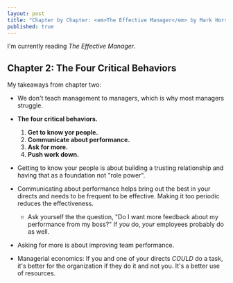 ```yaml
---
layout: post
title: "Chapter by Chapter: <em>The Effective Manager</em> by Mark Horstman, Kate Braun, and Sarah Sentes - Chapter 2"
published: true
---
```


I'm currently reading *The Effective Manager*.

## Chapter 2: The Four Critical Behaviors
My takeaways from chapter two:
* We don't teach management to managers, which is why most managers struggle.

* **The four critical behaviors.**
  1. **Get to know yor people.**
  2. **Communicate about performance.**
  3. **Ask for more.**
  4. **Push work down.**

* Getting to know your people is about building a trusting relationship and having that as a foundation not "role power".

* Communicating about performance helps bring out the best in your directs and needs to be frequent to be effective. Making it too periodic reduces the effectiveness.
  * Ask yourself the the question, "Do I want more feedback about my performance from my boss?" If *you* do, *your* employees probably do as well.

* Asking for more is about improving team performance.

* Managerial economics: If you and one of your directs *COULD* do a task, it's better for the organization if they do it and not you. It's a better use of resources.
